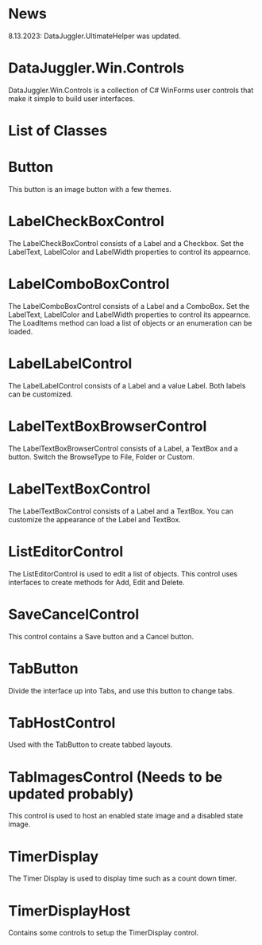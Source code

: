 ﻿# News

8.13.2023: DataJuggler.UltimateHelper was updated.

# DataJuggler.Win.Controls

DataJuggler.Win.Controls is a collection of C# WinForms user controls that make it simple
to build user interfaces.

# List of Classes

# Button

This button is an image button with a few themes.

# LabelCheckBoxControl

The LabelCheckBoxControl consists of a Label and a Checkbox. Set the LabelText, LabelColor and
LabelWidth properties to control its appearnce. 

# LabelComboBoxControl

The LabelComboBoxControl consists of a Label and a ComboBox. Set the LabelText, LabelColor and
LabelWidth properties to control its appearnce. The LoadItems method can load a list of objects or
an enumeration can be loaded.

# LabelLabelControl

The LabelLabelControl consists of a Label and a value Label. Both labels can be customized. 

# LabelTextBoxBrowserControl

The LabelTextBoxBrowserControl consists of a Label, a TextBox and a button.
Switch the BrowseType to File, Folder or Custom. 

# LabelTextBoxControl

 The LabelTextBoxControl consists of a Label and a TextBox. You can customize the appearance of
the Label and TextBox.

# ListEditorControl

The ListEditorControl is used to edit a list of objects. This control uses interfaces to create
methods for Add, Edit and Delete.

# SaveCancelControl

This control contains a Save button and a Cancel button.

# TabButton

Divide the interface up into Tabs, and use this button to change tabs.

# TabHostControl

Used with the TabButton to create tabbed layouts.

# TabImagesControl (Needs to be updated probably)

This control is used to host an enabled state image and a disabled state image.

# TimerDisplay

The Timer Display is used to display time such as a count down timer.

# TimerDisplayHost

Contains some controls to setup the TimerDisplay control. 


